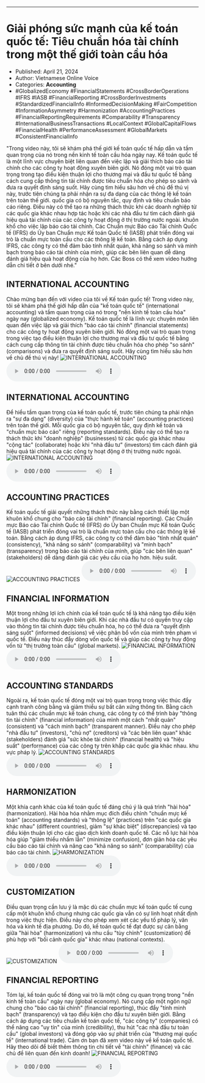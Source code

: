 
---

# Giải phóng sức mạnh của kế toán quốc tế: Tiêu chuẩn hóa tài chính trong một thế giới toàn cầu hóa

- Published: April 21, 2024
- Author: Vietnamese Online Voice
- Categories: **Accounting**
- #GlobalizedEconomy #FinancialStatements #CrossBorderOperations #IFRS #IASB #FinancialReporting #CrossBorderInvestments #StandardizedFinancialInfo #InformedDecisionMaking #FairCompetition #InformationAsymmetry #Harmonization #AccountingPractices #FinancialReportingRequirements #Comparability #Transparency #InternationalBusinessTransactions #LocalContext #GlobalCapitalFlows #FinancialHealth #PerformanceAssessment #GlobalMarkets #ConsistentFinancialInfo

"Trong video này, tôi sẽ khám phá thế giới kế toán quốc tế hấp dẫn và tầm quan trọng của nó trong nền kinh tế toàn cầu hóa ngày nay. Kế toán quốc tế là một lĩnh vực chuyên biệt liên quan đến việc lập và giải thích báo cáo tài chính cho các công ty hoạt động xuyên biên giới. Nó đóng một vai trò quan trọng trong tạo điều kiện thuận lợi cho thương mại và đầu tư quốc tế bằng cách cung cấp thông tin tài chính được tiêu chuẩn hóa cho phép so sánh và đưa ra quyết định sáng suốt. Hãy cùng tìm hiểu sâu hơn về chủ đề thú vị này, trước tiên chúng ta phải nhận ra sự đa dạng của các thông lệ kế toán trên toàn thế giới. quốc gia có bộ nguyên tắc, quy định và tiêu chuẩn báo cáo riêng. Điều này có thể tạo ra những thách thức khi các doanh nghiệp từ các quốc gia khác nhau hợp tác hoặc khi các nhà đầu tư tìm cách đánh giá hiệu quả tài chính của các công ty hoạt động ở thị trường nước ngoài. khuôn khổ cho việc lập báo cáo tài chính. Các Chuẩn mực Báo cáo Tài chính Quốc tế (IFRS) do Ủy ban Chuẩn mực Kế toán Quốc tế (IASB) phát triển đóng vai trò là chuẩn mực toàn cầu cho các thông lệ kế toán. Bằng cách áp dụng IFRS, các công ty có thể đảm bảo tính nhất quán, khả năng so sánh và minh bạch trong báo cáo tài chính của mình, giúp các bên liên quan dễ dàng đánh giá hiệu quả hoạt động của họ hơn. Các Boss có thể xem video hướng dẫn chi tiết ở bên dưới nhé."


## INTERNATIONAL ACCOUNTING

Chào mừng bạn đến với video của tôi về Kế toán quốc tế! Trong video này, tôi sẽ khám phá thế giới hấp dẫn của "kế toán quốc tế" (international accounting) và tầm quan trọng của nó trong "nền kinh tế toàn cầu hóa" ngày nay (globalized economy). Kế toán quốc tế là lĩnh vực chuyên môn liên quan đến việc lập và giải thích "báo cáo tài chính" (financial statements) cho các công ty hoạt động xuyên biên giới. Nó đóng một vai trò quan trọng trong việc tạo điều kiện thuận lợi cho thương mại và đầu tư quốc tế bằng cách cung cấp thông tin tài chính được tiêu chuẩn hóa cho phép "so sánh" (comparisons) và đưa ra quyết định sáng suốt. Hãy cùng tìm hiểu sâu hơn về chủ đề thú vị này!
![INTERNATIONAL ACCOUNTING](https://http-archiver-apis-production-80.schnworks.com/storage/images/transitions/2024-04-21/transition-11204778844-Montserrat-SemiBold-9C27B0.jpg)
<audio controls>
    <source src="https://http-archiver-apis-production-80.schnworks.com/storage/audio/file-11671035983.mp3" type="audio/mpeg">
</audio>



## INTERNATIONAL ACCOUNTING

Để hiểu tầm quan trọng của kế toán quốc tế, trước tiên chúng ta phải nhận ra "sự đa dạng" (diversity) của "thực hành kế toán" (accounting practices) trên toàn thế giới. Mỗi quốc gia có bộ nguyên tắc, quy định kế toán và "chuẩn mực báo cáo" riêng (reporting standards). Điều này có thể tạo ra thách thức khi "doanh nghiệp" (businesses) từ các quốc gia khác nhau "cộng tác" (collaborate) hoặc khi "nhà đầu tư" (investors) tìm cách đánh giá hiệu quả tài chính của các công ty hoạt động ở thị trường nước ngoài.
![INTERNATIONAL ACCOUNTING](https://http-archiver-apis-production-80.schnworks.com/storage/images/transitions/2024-04-21/transition--18641007920-Montserrat-ExtraBold-4A148C.jpg)
<audio controls>
    <source src="https://http-archiver-apis-production-80.schnworks.com/storage/audio/file-5014934362.mp3" type="audio/mpeg">
</audio>



## ACCOUNTING PRACTICES

Kế toán quốc tế giải quyết những thách thức này bằng cách thiết lập một khuôn khổ chung cho "báo cáo tài chính" (financial reporting). Các Chuẩn mực Báo cáo Tài chính Quốc tế (IFRS) do Ủy ban Chuẩn mực Kế toán Quốc tế (IASB) phát triển đóng vai trò là chuẩn mực toàn cầu cho các thông lệ kế toán. Bằng cách áp dụng IFRS, các công ty có thể đảm bảo "tính nhất quán" (consistency), "khả năng so sánh" (comparability) và "minh bạch" (transparency) trong báo cáo tài chính của mình, giúp "các bên liên quan" (stakeholders) dễ dàng đánh giá các yêu cầu của họ hơn. hiệu suất.
![ACCOUNTING PRACTICES](https://http-archiver-apis-production-80.schnworks.com/storage/images/transitions/2024-04-21/transition-19140415656-Montserrat-ExtraBold-4A148C.jpg)
<audio controls>
    <source src="https://http-archiver-apis-production-80.schnworks.com/storage/audio/file-5192711133.mp3" type="audio/mpeg">
</audio>



## FINANCIAL INFORMATION

Một trong những lợi ích chính của kế toán quốc tế là khả năng tạo điều kiện thuận lợi cho đầu tư xuyên biên giới. Khi các nhà đầu tư có quyền truy cập vào thông tin tài chính được tiêu chuẩn hóa, họ có thể đưa ra "quyết định sáng suốt" (informed decisions) về việc phân bổ vốn của mình trên phạm vi quốc tế. Điều này thúc đẩy dòng vốn quốc tế và giúp các công ty huy động vốn từ "thị trường toàn cầu" (global markets).
![FINANCIAL INFORMATION](https://http-archiver-apis-production-80.schnworks.com/storage/images/transitions/2024-04-21/transition-21188151915-Montserrat-Black-1A237E.jpg)
<audio controls>
    <source src="https://http-archiver-apis-production-80.schnworks.com/storage/audio/file-5332436808.mp3" type="audio/mpeg">
</audio>



## ACCOUNTING STANDARDS

Ngoài ra, kế toán quốc tế đóng một vai trò quan trọng trong việc thúc đẩy cạnh tranh công bằng và giảm thiểu sự bất cân xứng thông tin. Bằng cách tuân thủ các chuẩn mực kế toán chung, các công ty có thể trình bày "thông tin tài chính" (financial information) của mình một cách "nhất quán" (consistent) và "cách minh bạch" (transparent manner). Điều này cho phép "nhà đầu tư" (investors), "chủ nợ" (creditors) và "các bên liên quan" khác (stakeholders) đánh giá "sức khỏe tài chính" (financial health) và "hiệu suất" (performance) của các công ty trên khắp các quốc gia khác nhau. khu vực pháp lý.
![ACCOUNTING STANDARDS](https://http-archiver-apis-production-80.schnworks.com/storage/images/transitions/2024-04-21/transition--16790273425-Montserrat-SemiBold-512DA8.jpg)
<audio controls>
    <source src="https://http-archiver-apis-production-80.schnworks.com/storage/audio/file-26888990378.mp3" type="audio/mpeg">
</audio>



## HARMONIZATION

Một khía cạnh khác của kế toán quốc tế đáng chú ý là quá trình "hài hòa" (harmonization). Hài hòa hóa nhằm mục đích điều chỉnh "chuẩn mực kế toán" (accounting standards) và "thông lệ" (practices) trên "các quốc gia khác nhau" (different countries), giảm "sự khác biệt" (discrepancies) và tạo điều kiện thuận lợi cho các giao dịch kinh doanh quốc tế. Các nỗ lực hài hòa hóa giúp "giảm thiểu nhầm lẫn" (minimize confusion), đơn giản hóa các yêu cầu báo cáo tài chính và nâng cao "khả năng so sánh" (comparability) của báo cáo tài chính.
![HARMONIZATION](https://http-archiver-apis-production-80.schnworks.com/storage/images/transitions/2024-04-21/transition-10274260451-Montserrat-SemiBold-283593.jpg)
<audio controls>
    <source src="https://http-archiver-apis-production-80.schnworks.com/storage/audio/file-5854193852.mp3" type="audio/mpeg">
</audio>



## CUSTOMIZATION

Điều quan trọng cần lưu ý là mặc dù các chuẩn mực kế toán quốc tế cung cấp một khuôn khổ chung nhưng các quốc gia vẫn có sự linh hoạt nhất định trong việc thực hiện. Điều này cho phép xem xét các yếu tố pháp lý, văn hóa và kinh tế địa phương. Do đó, kế toán quốc tế đạt được sự cân bằng giữa "hài hòa" (harmonization) và nhu cầu "tùy chỉnh" (customization) để phù hợp với "bối cảnh quốc gia" khác nhau (national contexts).
![CUSTOMIZATION](https://http-archiver-apis-production-80.schnworks.com/storage/images/transitions/2024-04-21/transition--3453862499-Montserrat-Bold-7B1FA2.jpg)
<audio controls>
    <source src="https://http-archiver-apis-production-80.schnworks.com/storage/audio/file-4163675860.mp3" type="audio/mpeg">
</audio>



## FINANCIAL REPORTING

Tóm lại, kế toán quốc tế đóng vai trò là một công cụ quan trọng trong "nền kinh tế toàn cầu" ngày nay (global economy). Nó cung cấp một ngôn ngữ chung cho "báo cáo tài chính" (financial reporting), thúc đẩy "tính minh bạch" (transparency) và tạo điều kiện cho đầu tư xuyên biên giới. Bằng cách áp dụng các tiêu chuẩn kế toán quốc tế, "các công ty" (companies) có thể nâng cao "uy tín" của mình (credibility), thu hút "các nhà đầu tư toàn cầu" (global investors) và đóng góp vào sự phát triển của "thương mại quốc tế" (international trade). Cảm ơn bạn đã xem video này về kế toán quốc tế. Hãy theo dõi để biết thêm thông tin chi tiết về "tài chính" (finance) và các chủ đề liên quan đến kinh doanh!
![FINANCIAL REPORTING](https://http-archiver-apis-production-80.schnworks.com/storage/images/transitions/2024-04-21/transition--32069036467-Montserrat-ExtraBold-880E4F.jpg)
<audio controls>
    <source src="https://http-archiver-apis-production-80.schnworks.com/storage/audio/file-61864568614.mp3" type="audio/mpeg">
</audio>

